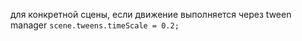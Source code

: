 
для конкретной сцены, если движение выполняется через tween manager
`scene.tweens.timeScale = 0.2;`